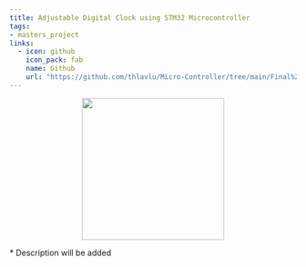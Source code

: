 ```yaml
---
title: Adjustable Digital Clock using STM32 Microcontroller
tags:
- masters_project
links:
  - icon: github
    icon_pack: fab
    name: Github
    url: "https://github.com/thlavlu/Micro-Controller/tree/main/Final%20Project%200423312024"
---
```

<p align="center">
<img src="https://raw.githubusercontent.com/alanlivio/bash-helpers/master/logo.svg" width="250"/>
</p>
* Description will be added